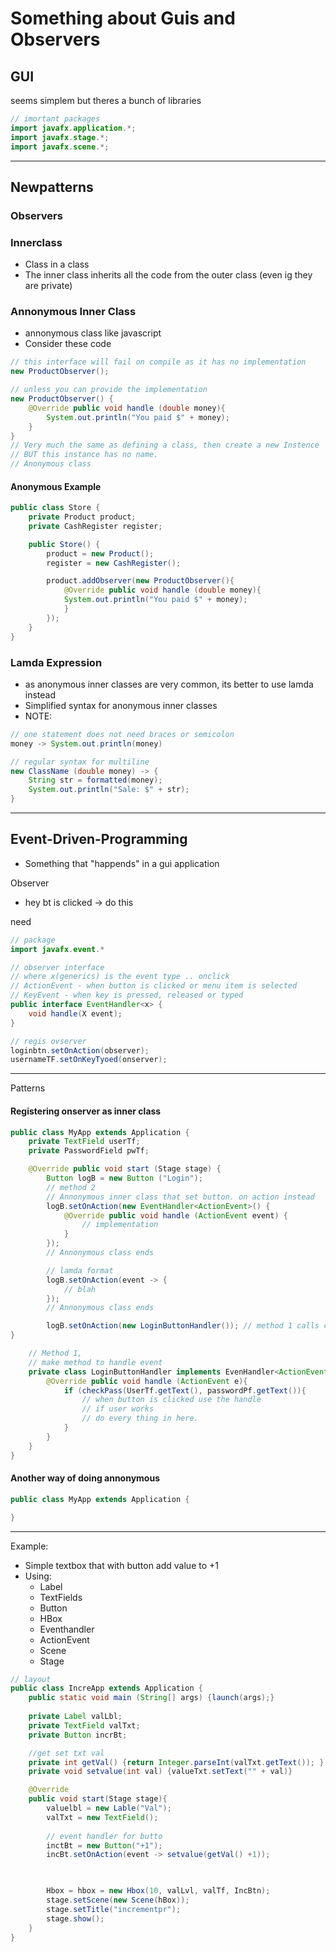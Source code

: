 # Something about Guis and Observers

## GUI

seems simplem but theres a bunch of libraries

```java
// imortant packages
import javafx.application.*;
import javafx.stage.*;
import javafx.scene.*;

```
---

## Newpatterns

### Observers

### Innerclass

- Class in a class
- The inner class inherits all the code from the outer class (even ig they are private)

### Annonymous Inner Class

- annonymous class like javascript
- Consider these code

```java
// this interface will fail on compile as it has no implementation
new ProductObserver();

// unless you can provide the implementation
new ProductObserver() {
    @Override public void handle (double money){
        System.out.println("You paid $" + money);
    }
}
// Very much the same as defining a class, then create a new Instence
// BUT this instance has no name.
// Anonymous class
```

#### Anonymous Example

```java
public class Store {
    private Product product;
    private CashRegister register;

    public Store() {
        product = new Product();
        register = new CashRegister();

        product.addObserver(new ProductObserver(){
            @Override public void handle (double money){
            System.out.println("You paid $" + money);
            }
        });
    }
}
```

### Lamda Expression

- as anonymous inner classes are very common, its better to use lamda instead
- Simplified syntax for anonymous inner classes
- NOTE:

```java
// one statement does not need braces or semicolon
money -> System.out.println(money)

// regular syntax for multiline
new ClassName (double money) -> {
    String str = formatted(money);
    System.out.println("Sale: $" + str);
}
```

---

## Event-Driven-Programming

- Something that "happends" in a gui application

Observer

- hey bt is clicked -> do this

need 

```java
// package
import javafx.event.*

// observer interface
// where x(generics) is the event type .. onclick
// ActionEvent - when button is clicked or menu item is selected
// KeyEvent - when key is pressed, released or typed
public interface EventHandler<x> {
    void handle(X event);
}

// regis ovserver
loginbtn.setOnAction(observer);
usernameTF.setOnKeyTyoed(onserver);
```

---

Patterns

#### Registering onserver as inner class

``` java
public class MyApp extends Application {
    private TextField userTf;
    private PasswordField pwTf;

    @Override public void start (Stage stage) {
        Button logB = new Button ("Login");
        // method 2
        // Annonymous inner class that set button. on action instead
        logB.setOnAction(new EventHandler<ActionEvent>() {
            @Override public void handle (ActionEvent event) {
                // implementation
            }
        });
        // Annonymous class ends

        // lamda format 
        logB.setOnAction(event -> {
            // blah
        });
        // Annonymous class ends

        logB.setOnAction(new LoginButtonHandler()); // method 1 calls custom class below
}   

    // Method 1,
    // make method to handle event
    private class LoginButtonHandler implements EvenHandler<ActionEvent> {
        @Override public void handle (ActionEvent e){
            if (checkPass(UserTf.getText(), passwordPf.getText()){
                // when button is clicked use the handle
                // if user works
                // do every thing in here.
            }
        }
    }
}
```

#### Another way of doing annonymous

```java
public class MyApp extends Application {

}
```

---

Example:

- Simple textbox that with button add value to +1
- Using:
  - Label
  - TextFields
  - Button
  - HBox
  - Eventhandler<X>
  - ActionEvent
  - Scene
  - Stage

```java
// layout
public class IncreApp extends Application {
    public static void main (String[] args) {launch(args);}
    
    private Label valLbl;
    private TextField valTxt;
    private Button incrBt;

    //get set txt val
    private int getVal() {return Integer.parseInt(valTxt.getText()); }
    private void setvalue(int val) {valueTxt.setText("" + val)}

    @Override
    public void start(Stage stage){
        valuelbl = new Lable("Val");
        valTxt = new TextField();
        
        // event handler for butto
        inctBt = new Button("+1");
        incBt.setOnAction(event -> setvalue(getVal() +1));


        
        Hbox = hbox = new Hbox(10, valLvl, valTf, IncBtn);
        stage.setScene(new Scene(hBox));
        stage.setTitle("incrementpr");
        stage.show();
    }
}
```